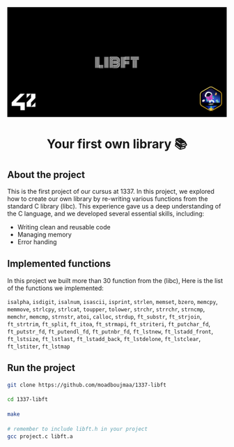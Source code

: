 <img  src="./libft.png" alt="libft-cover">

<h1 align="center">
 Your first own library 📚
</h1>

## About the project

This is the first project of our cursus at 1337. In this project, we explored how to create our own library by re-writing various functions from the standard C library (libc). This experience gave us a deep understanding of the C language, and we developed several essential skills, including:

- Writing clean and reusable code
- Managing memory
- Error handing

## Implemented functions
In this project we built more than 30 function from the (libc), Here is the list of the functions we implemented: 

`isalpha`, `isdigit`, `isalnum`, `isascii`, `isprint`, `strlen`, `memset`, `bzero`, `memcpy`, `memmove`, `strlcpy`, `strlcat`, `toupper`, `tolower`, `strchr`, `strrchr`, `strncmp`, `memchr`, `memcmp`, `strnstr`, `atoi`, `calloc`, `strdup`, `ft_substr`, `ft_strjoin`, `ft_strtrim`, `ft_split`, `ft_itoa`, `ft_strmapi`, `ft_striteri`, `ft_putchar_fd`, `ft_putstr_fd`, `ft_putendl_fd`, `ft_putnbr_fd`, `ft_lstnew`, `ft_lstadd_front`, `ft_lstsize`, `ft_lstlast`, `ft_lstadd_back`, `ft_lstdelone`, `ft_lstclear`, `ft_lstiter`, `ft_lstmap`

## Run the project
```bash
git clone https://github.com/moadboujmaa/1337-libft

cd 1337-libft

make

# remember to include libft.h in your project
gcc project.c libft.a
```